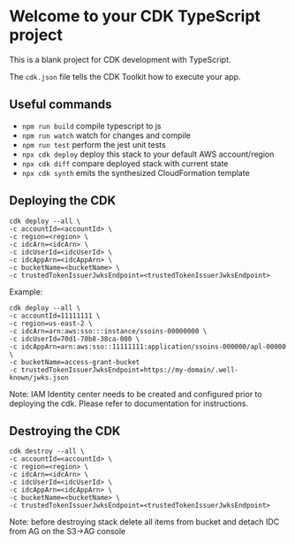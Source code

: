 # Welcome to your CDK TypeScript project

This is a blank project for CDK development with TypeScript.

The `cdk.json` file tells the CDK Toolkit how to execute your app.

## Useful commands

* `npm run build`   compile typescript to js
* `npm run watch`   watch for changes and compile
* `npm run test`    perform the jest unit tests
* `npx cdk deploy`  deploy this stack to your default AWS account/region
* `npx cdk diff`    compare deployed stack with current state
* `npx cdk synth`   emits the synthesized CloudFormation template

## Deploying the CDK
```
cdk deploy --all \
-c accountId=<accountId> \
-c region=<region> \
-c idcArn=<idcArn> \
-c idcUserId=<idcUserId> \
-c idcAppArn=<idcAppArn> \
-c bucketName=<bucketName> \
-c trustedTokenIssuerJwksEndpoint=<trustedTokenIssuerJwksEndpoint>
```

Example:
```
cdk deploy --all \
-c accountId=11111111 \
-c region=us-east-2 \
-c idcArn=arn:aws:sso:::instance/ssoins-00000000 \
-c idcUserId=70d1-70b8-38ca-000 \
-c idcAppArn=arn:aws:sso::11111111:application/ssoins-000000/apl-00000 \
-c bucketName=access-grant-bucket
-c trustedTokenIssuerJwksEndpoint=https://my-domain/.well-known/jwks.json
```

Note: IAM Identity center needs to be created and configured prior to deploying the cdk. Please refer to documentation for instructions. 

## Destroying the CDK
```
cdk destroy --all \
-c accountId=<accountId> \
-c region=<region> \
-c idcArn=<idcArn> \
-c idcUserId=<idcUserId> \
-c idcAppArn=<idcAppArn> \
-c bucketName=<bucketName> \
-c trustedTokenIssuerJwksEndpoint=<trustedTokenIssuerJwksEndpoint>
```
Note: before destroying stack delete all items from bucket and detach IDC from AG on the S3->AG console  
